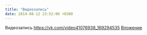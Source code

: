 ```yaml
---
title: "Видеозапись"
date: 2014-08-12 23:52:00 +0300
---
```


Видеозапись
<a class="vk-attach" href="https://vk.com/video41076938_169294535">https://vk.com/video41076938_169294535</a>
<a class="vk-attach" href="https://vk.com/video41076938_169294535">Вложение</a>
